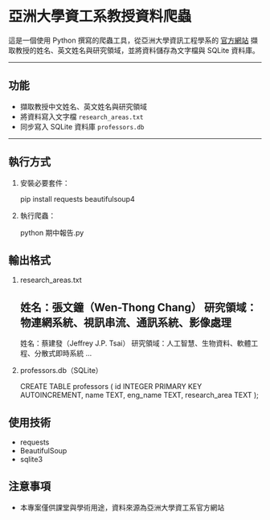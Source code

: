 # 亞洲大學資工系教授資料爬蟲

這是一個使用 Python 撰寫的爬蟲工具，從亞洲大學資訊工程學系的 [官方網站](https://csie.asia.edu.tw/zh_tw/TeacherIntroduction/Full_time_faculty) 擷取教授的姓名、英文姓名與研究領域，並將資料儲存為文字檔與 SQLite 資料庫。

---

## 功能

- 擷取教授中文姓名、英文姓名與研究領域
- 將資料寫入文字檔 `research_areas.txt`
- 同步寫入 SQLite 資料庫 `professors.db`

---

## 執行方式

1. 安裝必要套件：

   pip install requests beautifulsoup4
   
3. 執行爬蟲：

   python 期中報告.py

## 輸出格式

   1. research_areas.txt
      
      姓名：張文鐘（Wen-Thong Chang）
      研究領域：物連網系統、視訊串流、通訊系統、影像處理
      ---
      姓名：蔡建發（Jeffrey J.P. Tsai）
      研究領域：人工智慧、生物資料、軟體工程、分散式即時系統
      ...
   
   2. professors.db（SQLite）
   
      CREATE TABLE professors (
          id INTEGER PRIMARY KEY AUTOINCREMENT,
          name TEXT,
          eng_name TEXT,
          research_area TEXT
      );

## 使用技術

   - requests
   - BeautifulSoup
   - sqlite3

## 注意事項

   - 本專案僅供課堂與學術用途，資料來源為亞洲大學資工系官方網站

